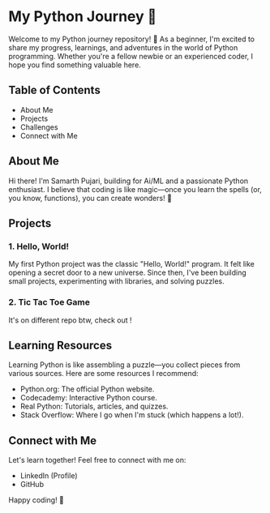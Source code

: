 # My Python Journey 🐍

Welcome to my Python journey repository! 🚀 
As a beginner, I'm excited to share my progress, learnings, and adventures in the world of Python programming. Whether you're a fellow newbie or an experienced coder, I hope you find something valuable here.

## Table of Contents

- About Me
- Projects
- Challenges
- Connect with Me

## About Me

Hi there! I'm Samarth Pujari, building for Ai/ML and a passionate Python enthusiast. I believe that coding is like magic—once you learn the spells (or, you know, functions), you can create wonders! 🌟

## Projects

### 1. Hello, World!

My first Python project was the classic "Hello, World!" program. It felt like opening a secret door to a new universe. Since then, I've been building small projects, experimenting with libraries, and solving puzzles.

### 2. Tic Tac Toe Game

It's on different repo btw, check out !

## Learning Resources

Learning Python is like assembling a puzzle—you collect pieces from various sources. Here are some resources I recommend:

- Python.org: The official Python website.
- Codecademy: Interactive Python course.
- Real Python: Tutorials, articles, and quizzes.
- Stack Overflow: Where I go when I'm stuck (which happens a lot!).

## Connect with Me

Let's learn together! Feel free to connect with me on:

- LinkedIn (Profile)
- GitHub

Happy coding! 🎉
